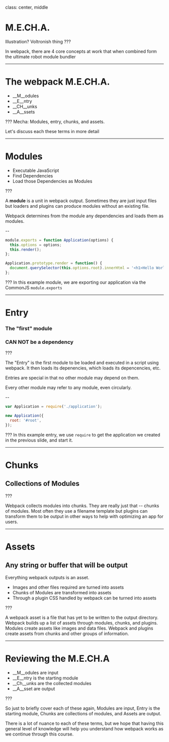 class: center, middle
# M.E.CH.A.
Illustration? Voltronish thing
???

In webpack, there are 4 core concepts at work that when combined form the ultimate robot module bundler

---

# The webpack M.E.CH.A.

- __M__odules
- __E__ntry
- __CH__unks
- __A__ssets

???
Mecha: Modules, entry, chunks, and assets.

Let's discuss each these terms in more detail

---

# Modules

- Executable JavaScript
- Find Dependencies
- Load those Dependencies as Modules

???

A **module** is a unit in webpack output. Sometimes they are just input files but loaders and plugins can produce modules without an existing file.

Webpack determines from the module any dependencies and loads them as modules.

--

```javascript
module.exports = function Application(options) {
  this.options = options;
  this.render();
};

Application.prototype.render = function() {
  document.querySelector(this.options.root).innerHtml = '<h1>Hello World</h1>';
};
```

???
In this example module, we are exporting our application via the CommonJS `module.exports`

---

# Entry

### The "first" module

### **CAN NOT** be a dependency

???

 The "Entry" is the first module to be loaded and executed in a script using webpack.  It then loads its depenencies, which loads its depencencies, etc.

 Entries are special in that no other module may depend on them.

 Every other module may refer to any module, even circularly.

--

```javascript
var Application = require('./application');

new Application({
  root: '#root',
});
```

???
In this example entry, we use `require` to get the application we created in the previous slide, and start it.

---

# Chunks

## Collections of Modules

???

Webpack collects modules into chunks. They are really just that -- chunks of modules. Most often they use a filename template but plugins can transform them to be output in other ways to help with optimizing an app for users.

---

# Assets

## Any string or buffer that will be output

Everything webpack outputs is an asset.

- Images and other files required are turned into assets
- Chunks of Modules are transformed into assets
- Through a plugin CSS handled by webpack can be turned into assets

???

A webpack asset is a file that has yet to be written to the output directory. Webpack builds up a list of assets through modules, chunks, and plugins. Modules create assets like images and data files. Webpack and plugins create assets from chunks and other groups of information.

---

# Reviewing the M.E.CH.A

- __M__odules are input
- __E__ntry is the starting module
- __Ch__unks are the collected modules
- __A__sset are output

???

So just to briefly cover each of these again, Modules are input, Entry is the starting module, Chunks are collections of modules, and Assets are output.

There is a lot of nuance to each of these terms, but we hope that having this general level of knowledge will help you understand how webpack works as we continue through this course.
